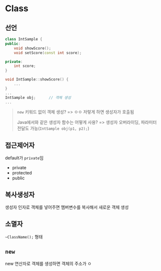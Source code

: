 # Class
## 선언
```cpp
class IntSample {
public:
    void showScore();
    void setScore(const int score);

private:
    int score;
}

void IntSample::showScore() {
    ...
}
...
IntSample obj;		// 객체 생성
...
```

> `new` 키워드 없이 객체 생성? => ㅇㅇ 저렇게 하면 생성자가 호출됨
> 
> Java에서와 같은 생성자 함수는 어떻게 사용? => 생성자 오버라이딩, 파라미터 전달도 가능(`IntSample obj(p1, p2);`)

## 접근제어자
default가 `private`임
- private
- protected
- public

## 복사생성자
생성자 인자로 객체를 넣어주면 멤버변수를 복사해서 새로운 객체 생성

## 소멸자
`~ClassName();` 형태

## `new`
new 연산자로 객체를 생성하면 객체의 주소가 ㅇ
<!--stackedit_data:
eyJoaXN0b3J5IjpbLTE4Mzk5OTI5NiwxMzk5MTkyMTExLDE3MT
k2NTkyMSw4MDgxOTAxNTNdfQ==
-->